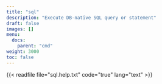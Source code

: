 ```yaml
---
title: "sql"
description: "Execute DB-native SQL query or statement"
draft: false
images: []
menu:
  docs:
    parent: "cmd"
weight: 3000
toc: false
---
```


{{< readfile file="sql.help.txt" code="true" lang="text" >}}
